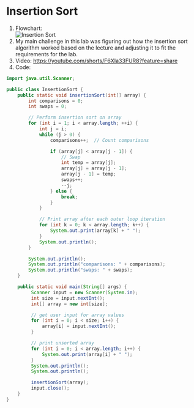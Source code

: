 # Insertion Sort

1. Flowchart:   
![Insertion Sort](https://github.com/user-attachments/assets/26cab6e3-7dd6-45a9-accb-aad0ed82c633)
2. My main challenge in this lab was figuring out how the insertion sort algorithm worked based on the lecture and adjusting it to fit the requirements for the lab.
3. Video: https://youtube.com/shorts/F6XIa33FUR8?feature=share
4. Code:
```java
import java.util.Scanner;

public class InsertionSort {
    public static void insertionSort(int[] array) {
        int comparisons = 0;
        int swaps = 0;

        // Perform insertion sort on array
        for (int i = 1; i < array.length; ++i) {
            int j = i;
            while (j > 0) {
                comparisons++;  // Count comparisons

                if (array[j] < array[j - 1]) {
                    // Swap
                    int temp = array[j];
                    array[j] = array[j - 1];
                    array[j - 1] = temp;
                    swaps++;
                    --j;
                } else {
                    break;
                }
            }

            // Print array after each outer loop iteration
            for (int k = 0; k < array.length; k++) {
                System.out.print(array[k] + " ");
            }
            System.out.println();
        }

        System.out.println();
        System.out.println("comparisons: " + comparisons);
        System.out.println("swaps: " + swaps);
    }

    public static void main(String[] args) {
         Scanner input = new Scanner(System.in);
         int size = input.nextInt();
         int[] array = new int[size];

         // get user input for array values
         for (int i = 0; i < size; i++) {
             array[i] = input.nextInt();
         }

         // print unsorted array
         for (int i = 0; i < array.length; i++) {
             System.out.print(array[i] + " ");
         }
         System.out.println();
         System.out.println();

         insertionSort(array);
         input.close();
    }
}
``` 
